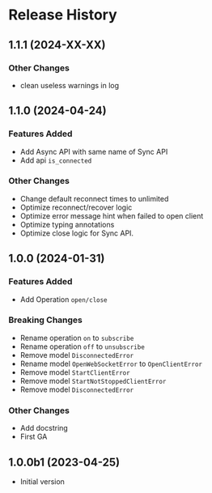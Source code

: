 # Release History

## 1.1.1 (2024-XX-XX)

### Other Changes

- clean useless warnings in log

## 1.1.0 (2024-04-24)

### Features Added

- Add Async API with same name of Sync API
- Add api `is_connected`

### Other Changes

- Change default reconnect times to unlimited
- Optimize reconnect/recover logic
- Optimize error message hint when failed to open client
- Optimize typing annotations
- Optimize close logic for Sync API.

## 1.0.0 (2024-01-31)

### Features Added

- Add Operation `open/close`

### Breaking Changes

- Rename operation `on` to `subscribe`
- Rename operation `off` to `unsubscribe`
- Remove model `DisconnectedError`
- Rename model `OpenWebSocketError` to `OpenClientError`
- Remove model `StartClientError`
- Remove model `StartNotStoppedClientError`
- Remove model `DisconnectedError`

### Other Changes

- Add docstring
- First GA

## 1.0.0b1 (2023-04-25)

- Initial version
